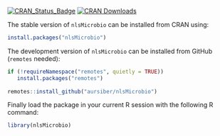 [![CRAN_Status_Badge](http://www.r-pkg.org/badges/version/nlsMicrobio)](https://cran.r-project.org/package=nlsMicrobio)
[![CRAN Downloads](https://cranlogs.r-pkg.org/badges/nlsMicrobio)](https://cran.r-project.org/package=nlsMicrobio)


The stable version of `nlsMicrobio` can be installed from CRAN using:
```r
install.packages("nlsMicrobio")
```

The development version of `nlsMicrobio` can be installed from GitHub (`remotes` needed):
```r
if (!requireNamespace("remotes", quietly = TRUE))
   install.packages("remotes")
   
remotes::install_github("aursiber/nlsMicrobio")
``` 

Finally load the package in your current R session with the following R command:
```r
library(nlsMicrobio)
```
